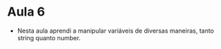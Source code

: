 # Aula 6

- Nesta aula aprendi a manipular variáveis de diversas maneiras, tanto string quanto number.

